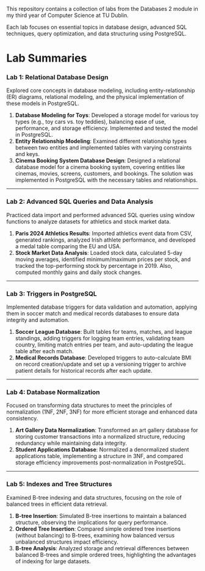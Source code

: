 This repository contains a collection of labs from the Databases 2 module in my third year of Computer Science at TU Dublin. 

Each lab focuses on essential topics in database design, advanced SQL techniques, query optimization, and data structuring using PostgreSQL. 

# Lab Summaries

### Lab 1: Relational Database Design
Explored core concepts in database modeling, including entity-relationship (ER) diagrams, relational modeling, and the physical implementation of these models in PostgreSQL.

1. **Database Modeling for Toys**: Developed a storage model for various toy types (e.g., toy cars vs. toy teddies), balancing ease of use, performance, and storage efficiency. Implemented and tested the model in PostgreSQL.
2. **Entity Relationship Modeling**: Examined different relationship types between two entities and implemented tables with varying constraints and keys.
3. **Cinema Booking System Database Design**: Designed a relational database model for a cinema booking system, covering entities like cinemas, movies, screens, customers, and bookings. The solution was implemented in PostgreSQL with the necessary tables and relationships.

---

### Lab 2: Advanced SQL Queries and Data Analysis
Practiced data import and performed advanced SQL queries using window functions to analyze datasets for athletics and stock market data.

1. **Paris 2024 Athletics Results**: Imported athletics event data from CSV, generated rankings, analyzed Irish athlete performance, and developed a medal table comparing the EU and USA.
2. **Stock Market Data Analysis**: Loaded stock data, calculated 5-day moving averages, identified minimum/maximum prices per stock, and tracked the top-performing stock by percentage in 2019. Also, computed monthly gains and daily stock changes.

---

### Lab 3: Triggers in PostgreSQL
Implemented database triggers for data validation and automation, applying them in soccer match and medical records databases to ensure data integrity and automation.

1. **Soccer League Database**: Built tables for teams, matches, and league standings, adding triggers for logging team entries, validating team country, limiting match entries per team, and auto-updating the league table after each match.
2. **Medical Records Database**: Developed triggers to auto-calculate BMI on record creation/update and set up a versioning trigger to archive patient details for historical records after each update.

---

### Lab 4: Database Normalization
Focused on transforming data structures to meet the principles of normalization (1NF, 2NF, 3NF) for more efficient storage and enhanced data consistency.

1. **Art Gallery Data Normalization**: Transformed an art gallery database for storing customer transactions into a normalized structure, reducing redundancy while maintaining data integrity.
2. **Student Applications Database**: Normalized a denormalized student applications table, implementing a structure in 3NF, and compared storage efficiency improvements post-normalization in PostgreSQL.

---

### Lab 5: Indexes and Tree Structures
Examined B-tree indexing and data structures, focusing on the role of balanced trees in efficient data retrieval.

1. **B-tree Insertion**: Simulated B-tree insertions to maintain a balanced structure, observing the implications for query performance.
2. **Ordered Tree Insertion**: Compared simple ordered tree insertions (without balancing) to B-trees, examining how balanced versus unbalanced structures impact efficiency.
3. **B-tree Analysis**: Analyzed storage and retrieval differences between balanced B-trees and simple ordered trees, highlighting the advantages of indexing for large datasets.